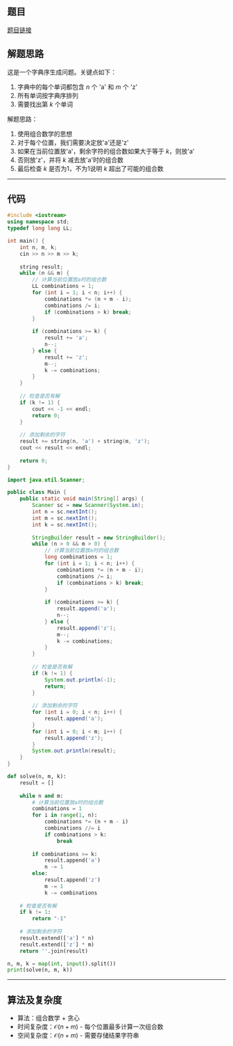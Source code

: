 ## 题目
[题目链接](https://www.nowcoder.com/practice/12b1b8ef17e1441f86f322b250bff4c0?tpId=182&tqId=224358&sourceUrl=/exam/oj&channenl=wgithub&fromPut=wgithub)

## 解题思路

这是一个字典序生成问题。关键点如下：
1. 字典中的每个单词都包含 $n$ 个 'a' 和 $m$ 个 'z'
2. 所有单词按字典序排列
3. 需要找出第 $k$ 个单词

解题思路：
1. 使用组合数学的思想
2. 对于每个位置，我们需要决定放'a'还是'z'
3. 如果在当前位置放'a'，剩余字符的组合数如果大于等于 $k$，则放'a'
4. 否则放'z'，并将 $k$ 减去放'a'时的组合数
5. 最后检查 $k$ 是否为1，不为1说明 $k$ 超出了可能的组合数

---

## 代码

``` cpp []
#include <iostream>
using namespace std;
typedef long long LL;

int main() {
    int n, m, k;
    cin >> n >> m >> k;
    
    string result;
    while (n && m) {
        // 计算当前位置放a时的组合数
        LL combinations = 1;
        for (int i = 1; i < n; i++) {
            combinations *= (n + m - i);
            combinations /= i;
            if (combinations > k) break;
        }
        
        if (combinations >= k) {
            result += 'a';
            n--;
        } else {
            result += 'z';
            m--;
            k -= combinations;
        }
    }
    
    // 检查是否有解
    if (k != 1) {
        cout << -1 << endl;
        return 0;
    }
    
    // 添加剩余的字符
    result += string(n, 'a') + string(m, 'z');
    cout << result << endl;
    
    return 0;
}
```

``` java []
import java.util.Scanner;

public class Main {
    public static void main(String[] args) {
        Scanner sc = new Scanner(System.in);
        int n = sc.nextInt();
        int m = sc.nextInt();
        int k = sc.nextInt();
        
        StringBuilder result = new StringBuilder();
        while (n > 0 && m > 0) {
            // 计算当前位置放a时的组合数
            long combinations = 1;
            for (int i = 1; i < n; i++) {
                combinations *= (n + m - i);
                combinations /= i;
                if (combinations > k) break;
            }
            
            if (combinations >= k) {
                result.append('a');
                n--;
            } else {
                result.append('z');
                m--;
                k -= combinations;
            }
        }
        
        // 检查是否有解
        if (k != 1) {
            System.out.println(-1);
            return;
        }
        
        // 添加剩余的字符
        for (int i = 0; i < n; i++) {
            result.append('a');
        }
        for (int i = 0; i < m; i++) {
            result.append('z');
        }
        System.out.println(result);
    }
}
```

``` python []
def solve(n, m, k):
    result = []
    
    while n and m:
        # 计算当前位置放a时的组合数
        combinations = 1
        for i in range(1, n):
            combinations *= (n + m - i)
            combinations //= i
            if combinations > k:
                break
        
        if combinations >= k:
            result.append('a')
            n -= 1
        else:
            result.append('z')
            m -= 1
            k -= combinations
    
    # 检查是否有解
    if k != 1:
        return "-1"
    
    # 添加剩余的字符
    result.extend(['a'] * n)
    result.extend(['z'] * m)
    return ''.join(result)

n, m, k = map(int, input().split())
print(solve(n, m, k))
```

---

## 算法及复杂度
- 算法：组合数学 + 贪心
- 时间复杂度：$\mathcal{O}(n+m)$ - 每个位置最多计算一次组合数
- 空间复杂度：$\mathcal{O}(n+m)$ - 需要存储结果字符串